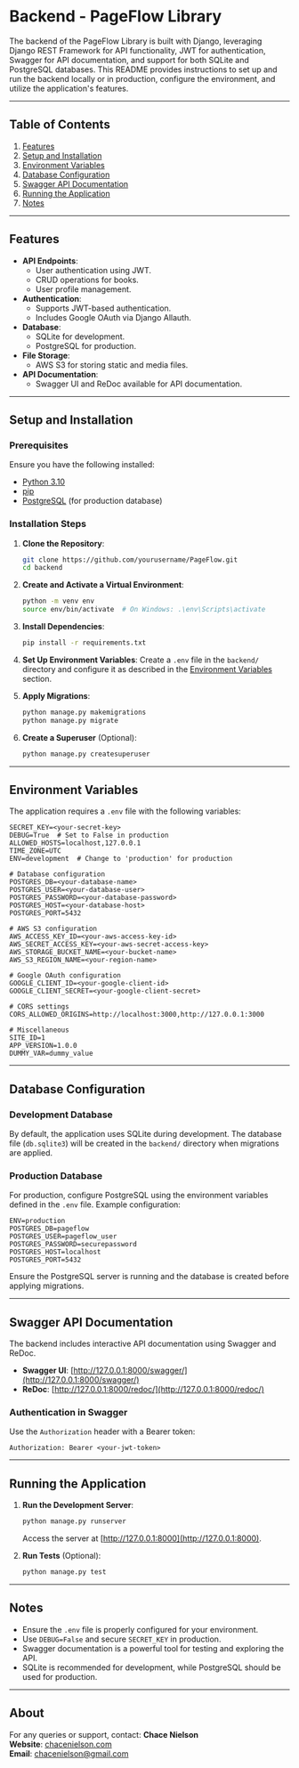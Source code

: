 # Backend - PageFlow Library

The backend of the PageFlow Library is built with Django, leveraging Django REST Framework for API functionality, JWT for authentication, Swagger for API documentation, and support for both SQLite and PostgreSQL databases. This README provides instructions to set up and run the backend locally or in production, configure the environment, and utilize the application's features.

---

## Table of Contents
1. [Features](#features)
2. [Setup and Installation](#setup-and-installation)
3. [Environment Variables](#environment-variables)
4. [Database Configuration](#database-configuration)
5. [Swagger API Documentation](#swagger-api-documentation)
6. [Running the Application](#running-the-application)
7. [Notes](#notes)

---

## Features
- **API Endpoints**:
  - User authentication using JWT.
  - CRUD operations for books.
  - User profile management.
- **Authentication**:
  - Supports JWT-based authentication.
  - Includes Google OAuth via Django Allauth.
- **Database**:
  - SQLite for development.
  - PostgreSQL for production.
- **File Storage**:
  - AWS S3 for storing static and media files.
- **API Documentation**:
  - Swagger UI and ReDoc available for API documentation.

---

## Setup and Installation

### Prerequisites
Ensure you have the following installed:
- [Python 3.10](https://www.python.org/)
- [pip](https://pip.pypa.io/en/stable/)
- [PostgreSQL](https://www.postgresql.org/) (for production database)

### Installation Steps
1. **Clone the Repository**:
   ```bash
   git clone https://github.com/yourusername/PageFlow.git
   cd backend
   ```

2. **Create and Activate a Virtual Environment**:
   ```bash
   python -m venv env
   source env/bin/activate  # On Windows: .\env\Scripts\activate
   ```

3. **Install Dependencies**:
   ```bash
   pip install -r requirements.txt
   ```

4. **Set Up Environment Variables**:
   Create a `.env` file in the `backend/` directory and configure it as described in the [Environment Variables](#environment-variables) section.

5. **Apply Migrations**:
   ```bash
   python manage.py makemigrations
   python manage.py migrate
   ```

6. **Create a Superuser** (Optional):
   ```bash
   python manage.py createsuperuser
   ```

---

## Environment Variables
The application requires a `.env` file with the following variables:

```plaintext
SECRET_KEY=<your-secret-key>
DEBUG=True  # Set to False in production
ALLOWED_HOSTS=localhost,127.0.0.1
TIME_ZONE=UTC
ENV=development  # Change to 'production' for production

# Database configuration
POSTGRES_DB=<your-database-name>
POSTGRES_USER=<your-database-user>
POSTGRES_PASSWORD=<your-database-password>
POSTGRES_HOST=<your-database-host>
POSTGRES_PORT=5432

# AWS S3 configuration
AWS_ACCESS_KEY_ID=<your-aws-access-key-id>
AWS_SECRET_ACCESS_KEY=<your-aws-secret-access-key>
AWS_STORAGE_BUCKET_NAME=<your-bucket-name>
AWS_S3_REGION_NAME=<your-region-name>

# Google OAuth configuration
GOOGLE_CLIENT_ID=<your-google-client-id>
GOOGLE_CLIENT_SECRET=<your-google-client-secret>

# CORS settings
CORS_ALLOWED_ORIGINS=http://localhost:3000,http://127.0.0.1:3000

# Miscellaneous
SITE_ID=1
APP_VERSION=1.0.0
DUMMY_VAR=dummy_value
```

---

## Database Configuration

### Development Database
By default, the application uses SQLite during development. The database file (`db.sqlite3`) will be created in the `backend/` directory when migrations are applied.

### Production Database
For production, configure PostgreSQL using the environment variables defined in the `.env` file. Example configuration:
```plaintext
ENV=production
POSTGRES_DB=pageflow
POSTGRES_USER=pageflow_user
POSTGRES_PASSWORD=securepassword
POSTGRES_HOST=localhost
POSTGRES_PORT=5432
```
Ensure the PostgreSQL server is running and the database is created before applying migrations.

---

## Swagger API Documentation
The backend includes interactive API documentation using Swagger and ReDoc.

- **Swagger UI**: [http://127.0.0.1:8000/swagger/](http://127.0.0.1:8000/swagger/)
- **ReDoc**: [http://127.0.0.1:8000/redoc/](http://127.0.0.1:8000/redoc/)

### Authentication in Swagger
Use the `Authorization` header with a Bearer token:
```
Authorization: Bearer <your-jwt-token>
```

---

## Running the Application
1. **Run the Development Server**:
   ```bash
   python manage.py runserver
   ```
   Access the server at [http://127.0.0.1:8000](http://127.0.0.1:8000).

2. **Run Tests** (Optional):
   ```bash
   python manage.py test
   ```

---

## Notes
- Ensure the `.env` file is properly configured for your environment.
- Use `DEBUG=False` and secure `SECRET_KEY` in production.
- Swagger documentation is a powerful tool for testing and exploring the API.
- SQLite is recommended for development, while PostgreSQL should be used for production.

---

## About
For any queries or support, contact:
**Chace Nielson**  
**Website**: [chacenielson.com](https://chacenielson.com)  
**Email**: [chacenielson@gmail.com](mailto:chacenielson@gmail.com)

